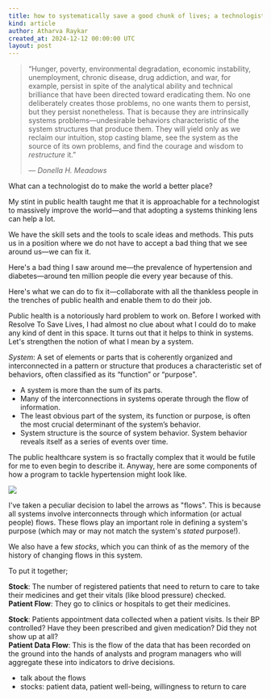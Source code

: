 ```yaml
---
title: how to systematically save a good chunk of lives; a technologist's guide
kind: article
author: Atharva Raykar
created_at: 2024-12-12 00:00:00 UTC
layout: post
---
```

> “Hunger, poverty, environmental degradation, economic instability, unemployment, chronic disease, drug addiction, and war, for example, persist in spite of the analytical ability and technical brilliance that have been directed toward eradicating them. No one deliberately creates those problems, no one wants them to persist, but they persist nonetheless. That is because they are intrinsically systems problems—undesirable behaviors characteristic of the system structures that produce them. They will yield only as we reclaim our intuition, stop casting blame, see the system as the source of its own problems, and find the courage and wisdom to *restructure* it.”
>
> — *Donella H. Meadows*

What can a technologist do to make the world a better place?

My stint in public health taught me that it is approachable for a technologist to massively improve the world—and that adopting a systems thinking lens can help a lot.

We have the skill sets and the tools to scale ideas and methods. This puts us in a position where we do not have to accept a bad thing that we see around us—we can fix it.

Here's a bad thing I saw around me—the prevalence of hypertension and diabetes—around ten million people die every year because of this.

Here's what we can do to fix it—collaborate with all the thankless people in the trenches of public health and enable them to do their job.

Public health is a notoriously hard problem to work on. Before I worked with Resolve To Save Lives, I had almost no clue about what I could do to make any kind of dent in this space. It turns out that it helps to think in systems. Let's strengthen the notion of what I mean by a system.

*System*: A set of elements or parts that is coherently organized and interconnected in a pattern or structure that produces a characteristic set of behaviors, often classified as its “function” or “purpose".

* A system is more than the sum of its parts.
* Many of the interconnections in systems operate through the flow of information.
* The least obvious part of the system, its function or purpose, is often the most crucial determinant of the system’s behavior.
* System structure is the source of system behavior. System behavior reveals itself as a series of events over time.

The public healthcare system is so fractally complex that it would be futile for me to even begin to describe it. Anyway, here are some components of how a program to tackle hypertension might look like.

![](/images/blog/sydiag1.png)

I've taken a peculiar decision to label the arrows as "flows". This is because all systems involve interconnects through which information (or actual people) flows. These flows play an important role in defining a system's purpose (which may or may not match the system's _stated_ purpose!).

We also have a few _stocks_, which you can think of as the memory of the history of changing flows in this system.

To put it together;

**Stock**: The number of registered patients that need to return to care to take their medicines and get their vitals (like blood pressure) checked.  
**Patient Flow**: They go to clinics or hospitals to get their medicines.

**Stock**: Patients appointment data collected when a patient visits. Is their BP controlled? Have they been prescribed and given medication? Did they not show up at all?  
**Patient Data Flow**: This is the flow of the data that has been recorded on the ground into the hands of analysts and program managers who will aggregate these into indicators to drive decisions.



* talk about the flows
* stocks: patient data, patient well-being, willingness to return to care
